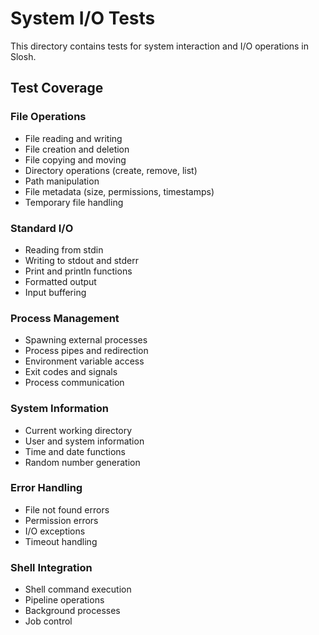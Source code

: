 # System I/O Tests

This directory contains tests for system interaction and I/O operations in Slosh.

## Test Coverage

### File Operations
- File reading and writing
- File creation and deletion
- File copying and moving
- Directory operations (create, remove, list)
- Path manipulation
- File metadata (size, permissions, timestamps)
- Temporary file handling

### Standard I/O
- Reading from stdin
- Writing to stdout and stderr
- Print and println functions
- Formatted output
- Input buffering

### Process Management
- Spawning external processes
- Process pipes and redirection
- Environment variable access
- Exit codes and signals
- Process communication

### System Information
- Current working directory
- User and system information
- Time and date functions
- Random number generation

### Error Handling
- File not found errors
- Permission errors
- I/O exceptions
- Timeout handling

### Shell Integration
- Shell command execution
- Pipeline operations
- Background processes
- Job control